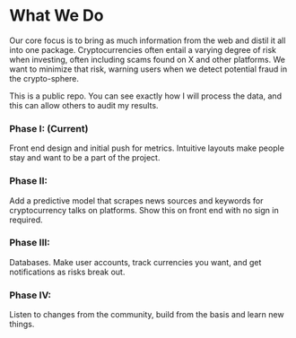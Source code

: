 <h1>What We Do</h1>

Our core focus is to bring as much information from the web and distil it all into one package. Cryptocurrencies often entail a varying degree of risk when investing, often including scams found on X and other platforms.
We want to minimize that risk, warning users when we detect potential fraud in the crypto-sphere.

This is a public repo. You can see exactly how I will process the data, and this can allow others to audit my results. 

<h3>Phase I: (Current)</h3>

Front end design and initial push for metrics. Intuitive layouts make people stay and want to be a part of the project.

<h3>Phase II: </h3>

Add a predictive model that scrapes news sources and keywords for cryptocurrency talks on platforms. Show this on front end with no sign in required.

<h3>Phase III:</h3>

Databases. Make user accounts, track currencies you want, and get notifications as risks break out. 

<h3>Phase IV:</h3>

Listen to changes from the community, build from the basis and learn new things.


